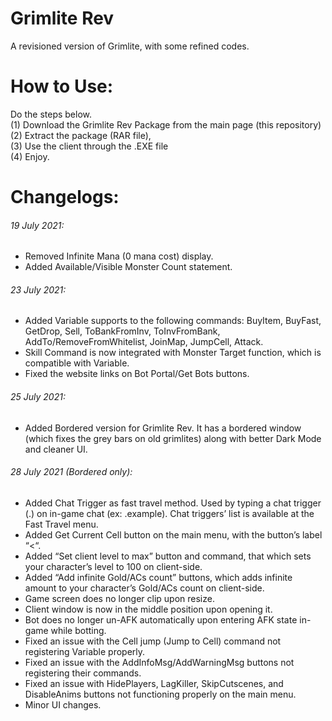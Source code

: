 # Grimlite Rev
A revisioned version of Grimlite, with some refined codes. <br />
# How to Use:
Do the steps below.
<br />
(1) Download the Grimlite Rev Package from the main page (this repository) <br />
(2) Extract the package (RAR file), <br />
(3) Use the client through the .EXE file <br />
(4) Enjoy. <br />
# Changelogs:
###### 19 July 2021:
- Removed Infinite Mana (0 mana cost) display.
- Added Available/Visible Monster Count statement.
###### 23 July 2021:
- Added Variable supports to the following commands: BuyItem, BuyFast, GetDrop, Sell, ToBankFromInv, ToInvFromBank, AddTo/RemoveFromWhitelist, JoinMap, JumpCell, Attack.
- Skill Command is now integrated with Monster Target function, which is compatible with Variable.
- Fixed the website links on Bot Portal/Get Bots buttons.
###### 25 July 2021:
- Added Bordered version for Grimlite Rev. It has a bordered window (which fixes the grey bars on old grimlites) along with better Dark Mode and cleaner UI.
###### 28 July 2021 (Bordered only):
- Added Chat Trigger as fast travel method. Used by typing a chat trigger (.)  on in-game chat (ex: .example). Chat triggers’ list is available at the Fast Travel menu. 
- Added Get Current Cell button on the main menu, with the button’s label “<“.
- Added “Set client level to max” button and command, that which sets your character’s level to 100 on client-side.
- Added “Add infinite Gold/ACs count” buttons, which adds infinite amount to your character’s Gold/ACs count on client-side. 
- Game screen does no longer clip upon resize.
- Client window is now in the middle position upon opening it.
- Bot does no longer un-AFK automatically upon entering AFK state in-game while botting.
- Fixed an issue with the Cell jump (Jump to Cell) command not registering Variable properly.
- Fixed an issue with the AddInfoMsg/AddWarningMsg buttons not registering their commands.
- Fixed an issue with HidePlayers, LagKiller, SkipCutscenes, and DisableAnims buttons not functioning properly on the main menu.
- Minor UI changes.
